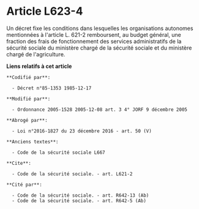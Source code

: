 # Article L623-4

Un décret fixe les conditions dans lesquelles les organisations autonomes mentionnées à l'article L. 621-2 remboursent, au
budget général, une fraction des frais de fonctionnement des services administratifs de la sécurité sociale du ministère
chargé de la sécurité sociale et du ministère chargé de l'agriculture.

**Liens relatifs à cet article**

	**Codifié par**:

	  - Décret n°85-1353 1985-12-17

	**Modifié par**:

	  - Ordonnance 2005-1528 2005-12-08 art. 3 4° JORF 9 décembre 2005

	**Abrogé par**:

	  - Loi n°2016-1827 du 23 décembre 2016 - art. 50 (V)

	**Anciens textes**:

	  - Code de la sécurité sociale L667

	**Cite**:

	  - Code de la sécurité sociale. - art. L621-2

	**Cité par**:

	  - Code de la sécurité sociale. - art. R642-13 (Ab)
	  - Code de la sécurité sociale. - art. R642-5 (Ab)
